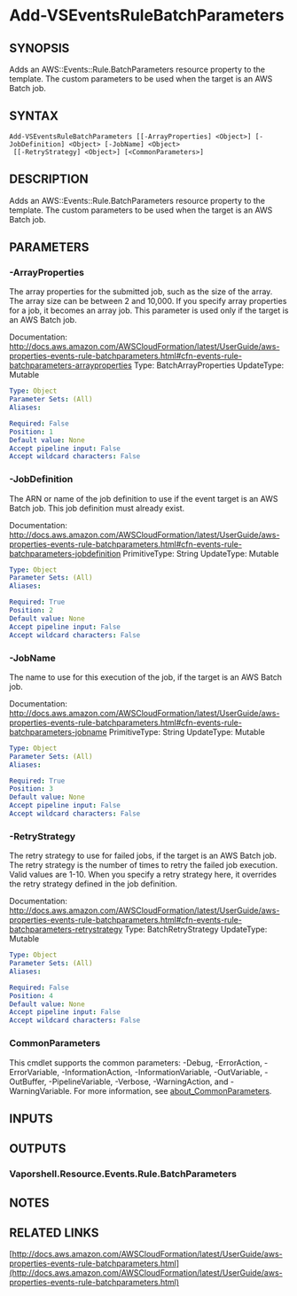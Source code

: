# Add-VSEventsRuleBatchParameters

## SYNOPSIS
Adds an AWS::Events::Rule.BatchParameters resource property to the template.
The custom parameters to be used when the target is an AWS Batch job.

## SYNTAX

```
Add-VSEventsRuleBatchParameters [[-ArrayProperties] <Object>] [-JobDefinition] <Object> [-JobName] <Object>
 [[-RetryStrategy] <Object>] [<CommonParameters>]
```

## DESCRIPTION
Adds an AWS::Events::Rule.BatchParameters resource property to the template.
The custom parameters to be used when the target is an AWS Batch job.

## PARAMETERS

### -ArrayProperties
The array properties for the submitted job, such as the size of the array.
The array size can be between 2 and 10,000.
If you specify array properties for a job, it becomes an array job.
This parameter is used only if the target is an AWS Batch job.

Documentation: http://docs.aws.amazon.com/AWSCloudFormation/latest/UserGuide/aws-properties-events-rule-batchparameters.html#cfn-events-rule-batchparameters-arrayproperties
Type: BatchArrayProperties
UpdateType: Mutable

```yaml
Type: Object
Parameter Sets: (All)
Aliases:

Required: False
Position: 1
Default value: None
Accept pipeline input: False
Accept wildcard characters: False
```

### -JobDefinition
The ARN or name of the job definition to use if the event target is an AWS Batch job.
This job definition must already exist.

Documentation: http://docs.aws.amazon.com/AWSCloudFormation/latest/UserGuide/aws-properties-events-rule-batchparameters.html#cfn-events-rule-batchparameters-jobdefinition
PrimitiveType: String
UpdateType: Mutable

```yaml
Type: Object
Parameter Sets: (All)
Aliases:

Required: True
Position: 2
Default value: None
Accept pipeline input: False
Accept wildcard characters: False
```

### -JobName
The name to use for this execution of the job, if the target is an AWS Batch job.

Documentation: http://docs.aws.amazon.com/AWSCloudFormation/latest/UserGuide/aws-properties-events-rule-batchparameters.html#cfn-events-rule-batchparameters-jobname
PrimitiveType: String
UpdateType: Mutable

```yaml
Type: Object
Parameter Sets: (All)
Aliases:

Required: True
Position: 3
Default value: None
Accept pipeline input: False
Accept wildcard characters: False
```

### -RetryStrategy
The retry strategy to use for failed jobs, if the target is an AWS Batch job.
The retry strategy is the number of times to retry the failed job execution.
Valid values are 1-10.
When you specify a retry strategy here, it overrides the retry strategy defined in the job definition.

Documentation: http://docs.aws.amazon.com/AWSCloudFormation/latest/UserGuide/aws-properties-events-rule-batchparameters.html#cfn-events-rule-batchparameters-retrystrategy
Type: BatchRetryStrategy
UpdateType: Mutable

```yaml
Type: Object
Parameter Sets: (All)
Aliases:

Required: False
Position: 4
Default value: None
Accept pipeline input: False
Accept wildcard characters: False
```

### CommonParameters
This cmdlet supports the common parameters: -Debug, -ErrorAction, -ErrorVariable, -InformationAction, -InformationVariable, -OutVariable, -OutBuffer, -PipelineVariable, -Verbose, -WarningAction, and -WarningVariable. For more information, see [about_CommonParameters](http://go.microsoft.com/fwlink/?LinkID=113216).

## INPUTS

## OUTPUTS

### Vaporshell.Resource.Events.Rule.BatchParameters
## NOTES

## RELATED LINKS

[http://docs.aws.amazon.com/AWSCloudFormation/latest/UserGuide/aws-properties-events-rule-batchparameters.html](http://docs.aws.amazon.com/AWSCloudFormation/latest/UserGuide/aws-properties-events-rule-batchparameters.html)

